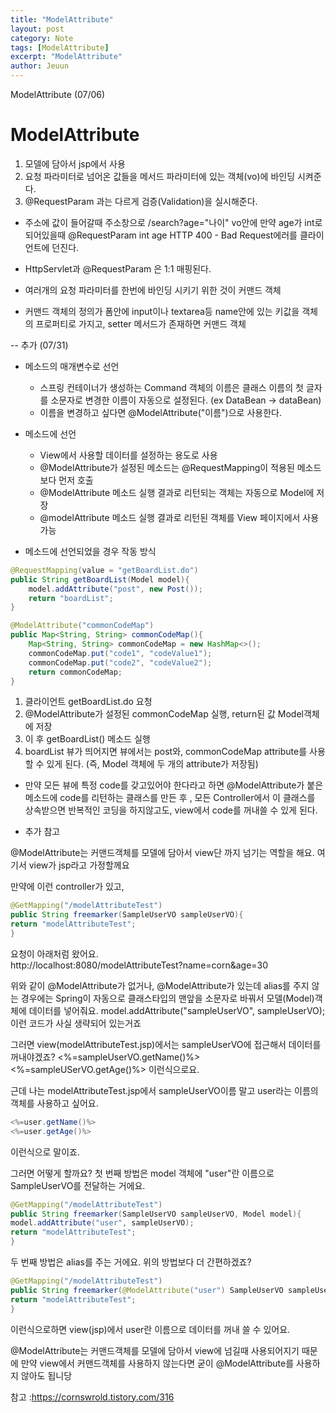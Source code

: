 ```yaml
---
title: "ModelAttribute"
layout: post
category: Note
tags: [ModelAttribute]
excerpt: "ModelAttribute"
author: Jeuun
---
```

ModelAttribute (07/06)

# ModelAttribute

1. 모델에 담아서 jsp에서 사용
2. 요청 파라미터로 넘어온 값들을 메서드 파라미터에 있는 객체(vo)에 바인딩 시켜준다.
3. @RequestParam 과는 다르게 검증(Validation)을 실시해준다.

- 주소에 값이 들어갈때 주소창으로 /search?age="나이" 
vo안에 만약 age가 int로 되어있을때 
@RequestParam int age
HTTP 400 - Bad Request에러를 클라이언트에 던진다.

- HttpServlet과 @RequestParam 은 1:1 매핑된다.

- 여러개의 요청 파라미터를 한번에 바인딩 시키기 위한 것이 커맨드 객체 
- 커맨드 객체의 정의가 폼안에 input이나 textarea등 name안에 있는 키값을 객체의 프로퍼티로 가지고, setter 메서드가 존재하면 커맨드 객체

-- 추가 (07/31)
- 메소드의 매개변수로 선언
  - 스프링 컨테이너가 생성하는 Command 객체의 이름은 클래스 이름의 첫 글자를 소문자로 변경한 이름이 자동으로 설정된다. (ex DataBean -> dataBean)
  - 이름을 변경하고 싶다면 @ModelAttribute("이름")으로 사용한다.

- 메소드에 선언
  - View에서 사용할 데이터를 설정하는 용도로 사용
  - @ModelAttribute가 설정된 메소드는 @RequestMapping이 적용된 메소드보다 먼저 호출
  - @ModelAttribute 메소드 실행 결과로 리턴되는 객체는 자동으로 Model에 저장
  - @modelAttribute 메소드 실행 결과로 리턴된 객체를 View 페이지에서 사용 가능
  
- 메소드에 선언되었을 경우 작동 방식

```java
@RequestMapping(value = "getBoardList.do")
public String getBoardList(Model model){
    model.addAttribute("post", new Post());
    return "boardList";
}

@ModelAttribute("commonCodeMap")
public Map<String, String> commonCodeMap(){
    Map<String, String> commonCodeMap = new HashMap<>();
    commonCodeMap.put("code1", "codeValue1");
    commonCodeMap.put("code2", "codeValue2");
    return commonCodeMap;
}
```

1. 클라이언트 getBoardList.do 요청
2. @ModelAttribute가 설정된 commonCodeMap 실행, return된 값 Model객체에 저장
3. 이 후 getBoardList() 메소드 실행
4. boardList 뷰가 띄어지면 뷰에서는 post와, commonCodeMap attribute를 사용할 수 있게 된다. (즉, Model 객체에 두 개의 attribute가 저장됨)

- 만약 모든 뷰에 특정 code를 갖고있어야 한다라고 하면 @ModelAttribute가 붙은 메소드에 code를 리턴하는 클래스를 만든 후 , 
모든 Controller에서 이 클래스를 상속받으면 반복적인 코딩을 하지않고도, view에서 code를 꺼내쓸 수 있게 된다.



- 추가 참고

@ModelAttribute는 커맨드객체를 모델에 담아서 view단 까지 넘기는 역할을 해요.
여기서 view가 jsp라고 가정할께요

만약에 이런 controller가 있고,
```java
@GetMapping("/modelAttributeTest")
public String freemarker(SampleUserVO sampleUserVO){
return "modelAttributeTest";
}
```
요청이 아래처럼 왔어요.<br>
http://localhost:8080/modelAttributeTest?name=corn&age=30

위와 같이 @ModelAttribute가 없거나, @ModelAttribute가 있는데 alias를 주지 않는 경우에는 Spring이 자동으로 클래스타입의 맨앞을 소문자로 바꿔서 모델(Model)객체에 데이터를 넣어줘요.
model.addAttribute("sampleUserVO", sampleUserVO); 이런 코드가 사실 생략되어 있는거죠

그러면 view(modelAttributeTest.jsp)에서는 sampleUserVO에 접근해서 데이터를 꺼내야겠죠?
<%=sampleUserVO.getName()%>
<%=sampleUSerVO.getAge()%>
이런식으로요.

근데 나는 modelAttributeTest.jsp에서 sampleUserVO이름 말고 user라는 이름의 객체를 사용하고 싶어요.

```java
<%=user.getName()%>
<%=user.getAge()%>
```
이런식으로 말이죠.

그러면 어떻게 할까요?
첫 번째 방법은 model 객체에 "user"란 이름으로 SampleUserVO를 전달하는 거에요.

```java
@GetMapping("/modelAttributeTest")
public String freemarker(SampleUserVO sampleUserVO, Model model){
model.addAttribute("user", sampleUserVO);
return "modelAttributeTest";
}
```

두 번째 방법은 alias를 주는 거에요. 위의 방법보다 더 간편하겠죠?

```java
@GetMapping("/modelAttributeTest")
public String freemarker(@ModelAttribute("user") SampleUserVO sampleUserVO){
return "modelAttributeTest";
}
```
이런식으로하면 view(jsp)에서 user란 이름으로 데이터를 꺼내 쓸 수 있어요.

@ModelAttribute는 커맨드객체를 모델에 담아서 view에 넘길때 사용되어지기 때문에 만약 view에서 커맨드객체를 사용하지 않는다면 굳이 @ModelAttribute를 사용하지 않아도 됩니당

참고 :https://cornswrold.tistory.com/316
  
  
